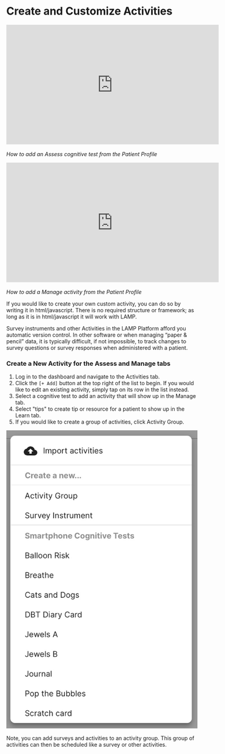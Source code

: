 # Create and Customize Activities

<iframe width="560" height="315" src="https://www.youtube.com/embed/-km1ztZgLdY" title="YouTube video player" frameborder="0" allow="accelerometer; autoplay; clipboard-write; encrypted-media; gyroscope; picture-in-picture" allowfullscreen></iframe>

*How to add an Assess cognitive test from the Patient Profile*

<iframe width="560" height="315" src="https://www.youtube.com/embed/SJpWGlI_jdQ" title="YouTube video player" frameborder="0" allow="accelerometer; autoplay; clipboard-write; encrypted-media; gyroscope; picture-in-picture" allowfullscreen></iframe>

*How to add a Manage activity from the Patient Profile*

If you would like to create your own custom activity, you can do so by writing it in html/javascript. There is no required structure or framework; as long as it is in html/javascript it will work with LAMP.

Survey instruments and other Activities in the LAMP Platform afford you automatic version control. In other software or when managing “paper & pencil” data, it is typically difficult, if not impossible, to track changes to survey questions or survey responses when administered with a patient. 

### Create a New Activity for the Assess and Manage tabs

1. Log in to the dashboard and navigate to the Activities tab.
2. Click the `[+ Add]` button at the top right of the list to begin. If you would like to edit an existing activity, simply tap on its row in the list instead.
3. Select a cognitive test to add an activity that will show up in the Manage tab.
4. Select "tips" to create tip or resource for a patient to show up in the Learn tab.
5. If you would like to create a group of activities, click Activity Group.

![](assets/activity_menu.jpg)

Note, you can add surveys and activities to an activity group. This group of activities can then be scheduled like a survey or other activities.
